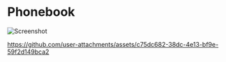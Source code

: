# Phonebook

![Screenshot](https://github.com/user-attachments/assets/ed241019-36e0-4b83-acd8-6982ff05ea9d)

https://github.com/user-attachments/assets/c75dc682-38dc-4e13-bf9e-59f2d149bca2
